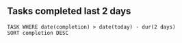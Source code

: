 ## Tasks completed last 2 days
```dataview
TASK WHERE date(completion) > date(today) - dur(2 days)
SORT completion DESC
```